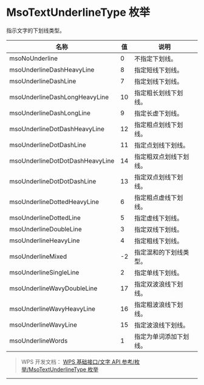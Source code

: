 # MsoTextUnderlineType 枚举

指示文字的下划线类型。

| 名称                            | 值  | 说明                   |
|---------------------------------|-----|------------------------|
| msoNoUnderline                  | 0   | 不指定下划线。         |
| msoUnderlineDashHeavyLine       | 8   | 指定短线下划线。       |
| msoUnderlineDashLine            | 7   | 指定划线下划线。       |
| msoUnderlineDashLongHeavyLine   | 10  | 指定粗长划线下划线。   |
| msoUnderlineDashLongLine        | 9   | 指定长虚下划线。       |
| msoUnderlineDotDashHeavyLine    | 12  | 指定粗点划线下划线。   |
| msoUnderlineDotDashLine         | 11  | 指定点划线下划线。     |
| msoUnderlineDotDotDashHeavyLine | 14  | 指定粗双点划线下划线。 |
| msoUnderlineDotDotDashLine      | 13  | 指定双点划线下划线。   |
| msoUnderlineDottedHeavyLine     | 6   | 指定粗点虚线下划线。   |
| msoUnderlineDottedLine          | 5   | 指定虚线下划线。       |
| msoUnderlineDoubleLine          | 3   | 指定双线下划线。       |
| msoUnderlineHeavyLine           | 4   | 指定粗线下划线。       |
| msoUnderlineMixed               | -2  | 指定混和的下划线类型。 |
| msoUnderlineSingleLine          | 2   | 指定单线下划线。       |
| msoUnderlineWavyDoubleLine      | 17  | 指定双波浪线下划线。   |
| msoUnderlineWavyHeavyLine       | 16  | 指定粗波浪线下划线。   |
| msoUnderlineWavyLine            | 15  | 指定波浪线下划线。     |
| msoUnderlineWords               | 1   | 指定为单词添加下划线。 |

> WPS 开发文档： [WPS 基础接口/文字 API 参考/枚举/MsoTextUnderlineType 枚举](https://qn.cache.wpscdn.cn/encs/doc/office_v19/topics/WPS%20%E5%9F%BA%E7%A1%80%E6%8E%A5%E5%8F%A3/%E6%96%87%E5%AD%97%20API%20%E5%8F%82%E8%80%83/%E6%9E%9A%E4%B8%BE/MsoTextUnderlineType%20%E6%9E%9A%E4%B8%BE.html)

------------------------------------------------------------------------

